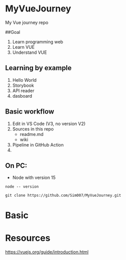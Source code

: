 # MyVueJourney
My Vue journey repo

##Goal
1) Learn programming web
2) Learn VUE
3) Understand VUE

## Learning by example
1) Hello World
2) Storybook
3) API reader
4) dasboard

## Basic workflow
1) Edit in VS Code (V3, no version V2)
2) Sources in this repo
   - readme.md
   - wiki
3) Pipeline in GitHub Action
4) 

## On PC:
- Node with version 15

``` node -- version ```

``` git clone https://github.com/Sim007/MyVueJourney.git ```

# Basic

# Resources
https://vuejs.org/guide/introduction.html 
